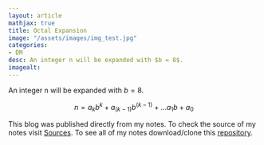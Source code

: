 ```yaml
---
layout: article
mathjax: true
title: Octal Expansion
image: "/assets/images/img_test.jpg"
categories:
- DM
desc: An integer n will be expanded with $b = 8$. 
imagealt: 
---
```


An integer n will be expanded with $b = 8$.

































































































































































































































































































































































$$n = {a_k}{b^k} + {a_{(k-1)}}{b^{(k-1)}} + \dots {a_1}{b} + a_0$$


































































































































































































































































































































































This blog was published directly from my notes.
To check the source of my notes visit [Sources](sources.html).
To see all of my notes download/clone this [repository](https://github.com/bovem/CS).